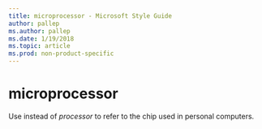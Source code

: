 ```yaml
---
title: microprocessor - Microsoft Style Guide
author: pallep
ms.author: pallep
ms.date: 1/19/2018
ms.topic: article
ms.prod: non-product-specific
---
```


# microprocessor

Use instead of *processor* to refer to the chip used in personal computers.
